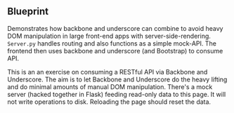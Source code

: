 ## Blueprint

Demonstrates how backbone and underscore can combine to avoid heavy DOM manipulation in large front-end apps with server-side-rendering. `Server.py` handles routing and also functions as a simple mock-API. The frontend then uses backbone and underscore (and Bootstrap) to consume API. 

This is an an exercise on consuming a RESTful API via Backbone and Underscore. The aim is to let Backbone and Underscore do the heavy lifting and do minimal amounts of manual DOM manipulation. There's a mock server (hacked together in Flask) feeding read-only data to this page. It will not write operations to disk. Reloading the page should reset the data.